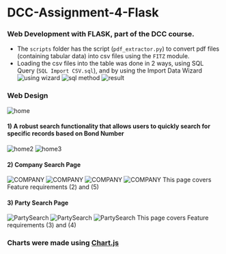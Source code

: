 # DCC-Assignment-4-Flask

### Web Development with FLASK, part of the DCC course.

- The `scripts` folder has the script (`pdf_extractor.py`) to convert pdf files (containing tabular data) into csv files using the `FITZ` module.
- Loading the csv files into the table was done in 2 ways, using SQL Query (`SQL Import CSV.sql`), and by using the Import Data Wizard
  ![using wizard](https://github.com/Reckadon/DCC-Assignment-4-Flask/blob/main/SQL-creation-wizard.png)
  ![sql method](https://github.com/Reckadon/DCC-Assignment-4-Flask/blob/main/SQL-creation.png)
  ![result](https://github.com/Reckadon/DCC-Assignment-4-Flask/blob/main/bonds_encashed-table.png)

### Web Design
![home](https://github.com/Reckadon/DCC-Assignment-4-Flask/blob/main/homepage.png)
#### 1) A robust search functionality that allows users to quickly search for specific records based on Bond Number
![home2](https://github.com/Reckadon/DCC-Assignment-4-Flask/blob/main/homepage-search-2.png)
![home3](https://github.com/Reckadon/DCC-Assignment-4-Flask/blob/main/homepage-search.png)

#### 2) Company Search Page
![COMPANY](https://github.com/Reckadon/DCC-Assignment-4-Flask/blob/main/search-by-company.png)
![COMPANY](https://github.com/Reckadon/DCC-Assignment-4-Flask/blob/main/search-by-company-2.png)
![COMPANY](https://github.com/Reckadon/DCC-Assignment-4-Flask/blob/main/search-by-company-3.png)
![COMPANY](https://github.com/Reckadon/DCC-Assignment-4-Flask/blob/main/search-by-company-4.png)
This page covers Feature requirements (2) and (5)

#### 3) Party Search Page
![PartySearch](https://github.com/Reckadon/DCC-Assignment-4-Flask/blob/main/search-by-party.png)
![PartySearch](https://github.com/Reckadon/DCC-Assignment-4-Flask/blob/main/search-by-party-2.png)
![PartySearch](https://github.com/Reckadon/DCC-Assignment-4-Flask/blob/main/search-by-party-3.png)
This page covers Feature requirements (3) and (4)

### Charts were made using [Chart.js](https://www.chartjs.org/)
